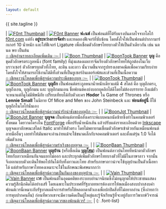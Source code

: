 ```yaml
---
layout: default
---
```


<div class="hero">
  <div class="tagline">{{ site.tagline }}</div>
  <!--<p style="font-size:1.5em;">อยากให้เรามีเวลาทำฟอนต์ฟรีมากขึ้น?<br> <a href="http://fontuni.bigcartel.com/">อุดหนุนของชำร่วยที่นี่เลยครับ!</a></p>-->
</div>

| [![F0nt Thumbnail](f0nt/images/f0nt-thumbnail-350.png)](/f0nt/) | [![F0nt Banner](f0nt/images/f0nt-banner-600.png)](/f0nt/) **ฟ๐นต์** เป็นฟอนต์ที่ได้รับแรงบันดาลใจจากโลโก้ [f0nt.com](http://f0nt.com) แต่ยัง **อยู่ระหว่างการจัดทำ** และทดลองฟีเจอร์ที่ซับซ้อน โดยตั้งใจให้เป็นฟอนต์ปากกามาร์กเกอร์ 10 น้ำหนัก และใส่ฟีเจอร์ Ligature เพื่อเชื่อมตัวอักษรไทยบางตัวให้เป็นตัวเดียวกัน เช่น นต นด ษย เป็นต้น <br> [๏ เชิญอ่านรายละเอียดเพิ่มเติม ๛](/f0nt/)|
| [![Boon Thumbnail](boon/images/boon-thumbnail-350.png)](/boon/) | [![BoonTook Banner](boon/images/boon-banner-600.png)](/boon/) **บุญ** คือ ชุดตัวอักษรตระกูลหนึ่ง (font family) ที่มุ่งแสดงผลการจัดเรียงตัวอักษรไทยให้ถูกต้องในเว็บบราวเซอร์ ตัวอักษรทุกตัวทั้งไทย, ละติน และลาว นั้นวาดขึ้นจากรูปทรงเลขาคณิตเพื่อความเรียบง่าย โดยตั้งใจให้สามารถใช้งานได้ดีทั้งส่วนที่เป็นยูเซอร์อินเตอร์เฟสและส่วนที่เป็นเนื้อความ <br> [๏ เชิญดาวน์โหลดเพื่อพิสูจน์ความประณีตของบุญ ๛](/boon/) |
| [![BoonTook Thumbnail](boontook/images/boontook-thumbnail-350.png)](/boontook/) | [![BoonTook Banner](boontook/images/boontook-banner-600.png)](/boontook/) **บุญถึก** เป็นฟอนต์ตระกูลหนาน้ำหนักเดียวแต่มี 4 สไตล์ คือ บุญถึกตรง, บุญถึงเอน, บุญถึกมน และ บุญถึกมนเอน ชื่อฟอนต์คงบ่งบอกบุคลิกได้ดีโดยไม่ต้องบรรยาย ถึงแม้ตัวจะหนาแต่ก็ดูไม่มีพิษมีภัย เปรียบเทียบได้กับตัวละคร **Hodor** ใน Game of Thrones หรือ **Lennie Small** ในนิยาย Of Mice and Men ของ John Steinbeck และ **ฟอนต์อยู่นี่** ก็ใช้บุญถึกในโลโก้นั่นเอง <br> [๏ เชิญดาวน์โหลดเพื่อพิสูจน์ความน่ารักน่าชังของบุญถึก ๛](/boontook/) |
| [![BoonJot Thumbnail](boonjot/images/boonjot-thumbnail-350.png)](/boonjot/) | [![BoonJot Banner](boonjot/images/boonjot-banner-600.png)](/boonjot/) **บุญจด** เป็นฟอนต์ลายมือสังเคราะห์แบบคนถนัดซ้ายซึ่งทำในคอมพิวเตอร์ทั้งหมด โดยวาดโครงใน [FontForge](http://fontforge.github.io/en-US/) เพื่อปรับน้ำหนักเส้น แล้วปรับแต่งรายละเอียดด้วย [Inkscape](https://inkscape.org/en/) บุญจดเอาลักษณะสไตล์ Italic มาทำให้ตัวตรง โดยไม่พยายามเชื่อมตัวอักษรเข้าด้วยกันเหมือนฟอนต์ลายมืออื่นๆ เลยทำให้มันพอจะอ่านง่ายแม้จะใช้ขนาดเล็กกับจอคอมพิวเตอร์ และตั้งแต่รุ่น 1.0 จึงได้เพิ่มตัวเอน <br> [๏ เชิญดาวน์โหลดเพื่อพิสูจน์ความร่าเริงของบุญจด ๛](/boonjot/) |
| [![BoonฺBaan Thumbnail](boonbaan/images/boonbaan-thumbnail-350.png)](/boonbaan/) | [![BoonBaan Banner](boonbaan/images/boonbaan-banner-600.png)](/boonbaan/) **บุญบ้าน** (หรือชื่อเดิม **[บุญโฮม](http://www.f0nt.com/release/boonhome/)**) เป็นฟอนต์ลาวปนไทยที่หน้าตาตัวอักษรไทยกับลาวเหมือนกันจนแยกไม่ออก และประยุกต์เพิ่มตัวอักษรไทยบางตัวที่ไม่มีในภาษาลาว จากนั้นจึงออกแบบตัวละตินให้พอไปกันได้กับทั้งลาวและไทย สำหรับภาษาลาวน่าจะใช้บุญบ้านเป็นตัวเนื้อหาได้ แต่สำหรับภาษาไทยคงเหมาะจะใช้ในลักษณะพิเศษมากกว่า <br> [๏ เชิญดาวน์โหลดเพื่อพิสูจน์ความเป็นกันเองของบุญบ้าน ๛](/boonbaan/) |
| [![Vain Thumbnail](vain/images/vain-thumbnail-350.png)](/vain/) | [![Vain Banner](vain/images/vain-banner-600.png)](/vain/) **เวร** เป็นฟอนต์ในอุดมคติของระบอบอำนาจนิยมซึ่งไม่อนุญาตให้ประชาชนแสดงความรู้สึกนึกคิดได้อย่างเสรี โดยเฉพาะในประเทศที่รัฐบาลทหารต้องการให้พลเมืองสงบปากสงบคำ ฟอนต์เวรนี่เหมาะกับรัฐบาลเผด็จการสำหรับใช้หลอกตาตัวเองเพื่อปกปิดสิ่งที่ไม่อยากอ่าน (ซึ่งง่ายกว่าการหุบปากคนอื่น) ก่อนที่พวกเขาจะมีความคิดเป็นผู้ใหญ่และรู้จักเรียนรู้ที่จะอยู่กับการวิพากษ์วิจารณ์ <br> [๏ เชิญดาวน์โหลดเพื่อพิสูจน์ความเวรของฟอนต์เวร! ๛](/vain/) |
{: .font-list}

